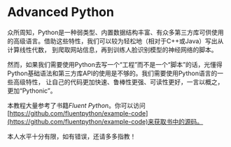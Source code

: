 # Advanced Python
众所周知，Python是一种弱类型、内置数据结构丰富、有众多第三方库可供使用的高级语言。借助这些特性，我们可以较为轻松地（相对于C++或Java）写出从计算线性代数，
到爬取网站信息，再到训练人脸识别模型的神经网络的脚本。

然而，如果我们需要使用Python去写一个“工程”而不是一个“脚本”的话，光懂得Python基础语法和第三方库API的使用是不够的。我们需要使用Python语言的一些高级特性，
让自己的代码更加快速、鲁棒性更强、可读性更好，一言以概之，更加“Pythonic”。

本教程大量参考了书籍*Fluent Python*。你可以访问[https://github.com/fluentpython/example-code](https://github.com/fluentpython/example-code)来获取书中的源码。

本人水平十分有限，如有错误，还请多多指教！
